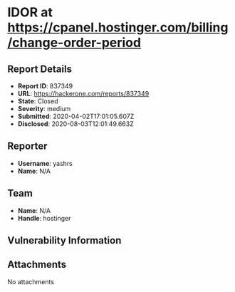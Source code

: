 # IDOR at https://cpanel.hostinger.com/billing/change-order-period

## Report Details
- **Report ID**: 837349
- **URL**: https://hackerone.com/reports/837349
- **State**: Closed
- **Severity**: medium
- **Submitted**: 2020-04-02T17:01:05.607Z
- **Disclosed**: 2020-08-03T12:01:49.663Z

## Reporter
- **Username**: yashrs
- **Name**: N/A

## Team
- **Name**: N/A
- **Handle**: hostinger

## Vulnerability Information


## Attachments
No attachments
